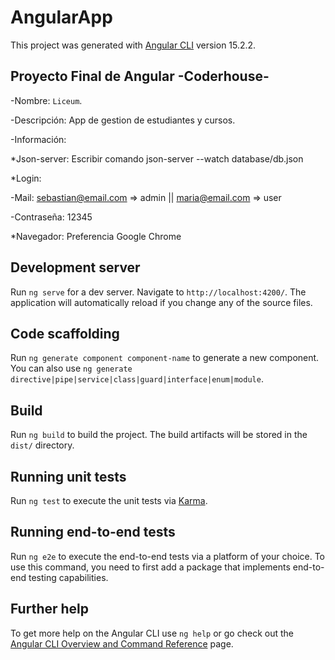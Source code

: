 # AngularApp

This project was generated with [Angular CLI](https://github.com/angular/angular-cli) version 15.2.2.

## Proyecto Final de Angular -Coderhouse-

-Nombre: `Liceum`.

-Descripción: App de gestion de estudiantes y cursos.

-Información:

*Json-server: Escribir comando json-server --watch database/db.json

*Login:

-Mail: sebastian@email.com => admin ||  maria@email.com => user

-Contraseña: 12345

*Navegador: Preferencia Google Chrome

## Development server

Run `ng serve` for a dev server. Navigate to `http://localhost:4200/`. The application will automatically reload if you change any of the source files.

## Code scaffolding

Run `ng generate component component-name` to generate a new component. You can also use `ng generate directive|pipe|service|class|guard|interface|enum|module`.

## Build

Run `ng build` to build the project. The build artifacts will be stored in the `dist/` directory.

## Running unit tests

Run `ng test` to execute the unit tests via [Karma](https://karma-runner.github.io).

## Running end-to-end tests

Run `ng e2e` to execute the end-to-end tests via a platform of your choice. To use this command, you need to first add a package that implements end-to-end testing capabilities.

## Further help

To get more help on the Angular CLI use `ng help` or go check out the [Angular CLI Overview and Command Reference](https://angular.io/cli) page.
